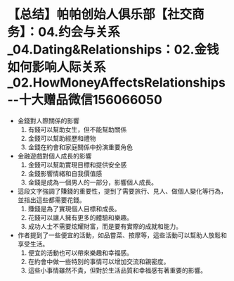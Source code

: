 # 【总结】帕帕创始人俱乐部【社交商务】：04.约会与关系_04.Dating&Relationships：02.金钱如何影响人际关系_02.HowMoneyAffectsRelationships--十大赠品微信156066050

-   金錢對人際關係的影響
    1.  有錢可以幫助女生，但不能幫助關係
    2.  金錢可以幫助經歷和禮物
    3.  金錢在約會和家庭關係中扮演重要角色
-   金融遊戲對個人成長的影響
    1.  金錢可以幫助實現目標和提供安全感
    2.  金錢影響情緒和自我價值感
    3.  金錢是成為一個男人的一部分，影響個人成長。
-   這段文字強調了賺錢的重要性，提到了需要旅行、見人、做個人變化等行為，並指出這些都需要花錢。
    1.  賺錢是為了實現個人目標和成長。
    2.  花錢可以讓人擁有更多的體驗和樂趣。
    3.  成功人士不需要炫耀財富，而是要有實際的成就和能力。
-   作者提到了一些便宜的活動，如品嘗菜、按摩等，這些活動可以幫助人放鬆和享受生活。
    1.  便宜的活動也可以帶來樂趣和幸福感。
    2.  在約會中做一些特別的事情可以增加交流和親密度。
    3.  這些小事情雖然不貴，但對於生活品質和幸福感有著重要的影響。